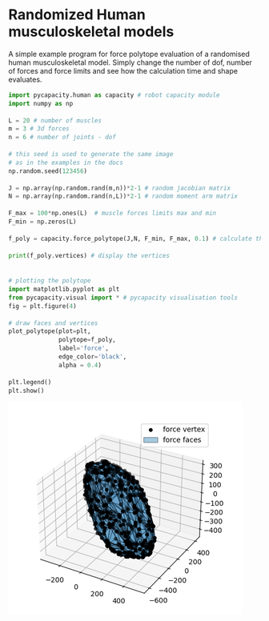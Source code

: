 Randomized Human musculoskeletal models
=======================================

A simple example program for force polytope evaluation of a randomised human musculoskeletal model. 
Simply change the number of dof, number of forces and force limits and see how the calculation time and shape evaluates.

```python
import pycapacity.human as capacity # robot capacity module
import numpy as np

L = 20 # number of muscles
m = 3 # 3d forces
n = 6 # number of joints - dof

# this seed is used to generate the same image 
# as in the examples in the docs 
np.random.seed(123456)

J = np.array(np.random.rand(m,n))*2-1 # random jacobian matrix
N = np.array(np.random.rand(n,L))*2-1 # random moment arm matrix

F_max = 100*np.ones(L)  # muscle forces limits max and min
F_min = np.zeros(L)

f_poly = capacity.force_polytope(J,N, F_min, F_max, 0.1) # calculate the polytope 

print(f_poly.vertices) # display the vertices


# plotting the polytope
import matplotlib.pyplot as plt
from pycapacity.visual import * # pycapacity visualisation tools
fig = plt.figure(4)

# draw faces and vertices
plot_polytope(plot=plt, 
              polytope=f_poly, 
              label='force', 
              edge_color='black', 
              alpha = 0.4)

plt.legend()
plt.show()

```
![](../images/rand_human.png)
